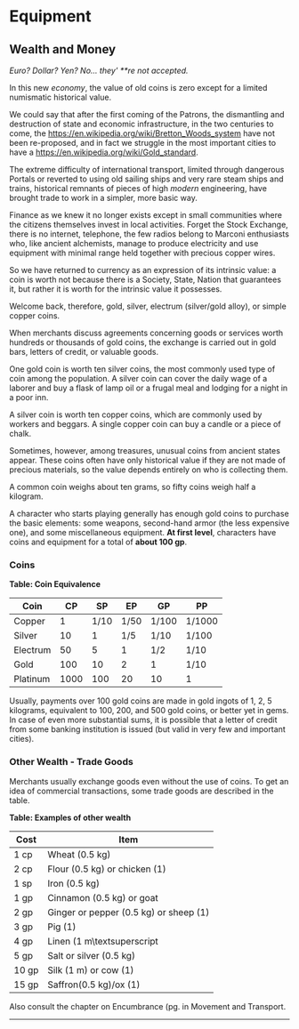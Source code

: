 # Equipment

## Wealth and Money

*Euro? Dollar? Yen? No... they' \*\*re not accepted.*

In this new *economy*, the value of old coins is zero except for a limited numismatic historical value.

We could say that after the first coming of the Patrons, the dismantling and destruction of state and economic infrastructure, in the two centuries to come, the https://en.wikipedia.org/wiki/Bretton_Woods_system have not been re-proposed, and in fact we struggle in the most important cities to have a https://en.wikipedia.org/wiki/Gold_standard.

The extreme difficulty of international transport, limited through dangerous Portals or reverted to using old sailing ships and very rare steam ships and trains, historical remnants of pieces of high *modern* engineering, have brought trade to work in a simpler, more basic way.

Finance as we knew it no longer exists except in small communities where the citizens themselves invest in local activities. Forget the Stock Exchange, there is no internet, telephone, the few radios belong to Marconi enthusiasts who, like ancient alchemists, manage to produce electricity and use equipment with minimal range held together with precious copper wires.

So we have returned to currency as an expression of its intrinsic value: a coin is worth not because there is a Society, State, Nation that guarantees it, but rather it is worth for the intrinsic value it possesses.

Welcome back, therefore, gold, silver, electrum (silver/gold alloy), or simple copper coins.

When merchants discuss agreements concerning goods or services worth hundreds or thousands of gold coins, the exchange is carried out in gold bars, letters of credit, or valuable goods.

One gold coin is worth ten silver coins, the most commonly used type of coin among the population. A silver coin can cover the daily wage of a laborer and buy a flask of lamp oil or a frugal meal and lodging for a night in a poor inn.

A silver coin is worth ten copper coins, which are commonly used by workers and beggars. A single copper coin can buy a candle or a piece of chalk.

Sometimes, however, among treasures, unusual coins from ancient states appear. These coins often have only historical value if they are not made of precious materials, so the value depends entirely on who is collecting them.

A common coin weighs about ten grams, so fifty coins weigh half a kilogram.

A character who starts playing generally has enough gold coins to purchase the basic elements: some weapons, second-hand armor (the less expensive one), and some miscellaneous equipment. **At first level**, characters have coins and equipment for a total of **about 100 gp**.

### Coins

**Table: Coin Equivalence**

| **Coin** | **CP** | **SP** | **EP** | **GP** | **PP** |
| --- | --- | --- | --- | --- | --- |
| Copper | 1 | 1/10 | 1/50 | 1/100 | 1/1000 |
| Silver | 10 | 1 | 1/5 | 1/10 | 1/100 |
| Electrum | 50 | 5 | 1 | 1/2 | 1/10 |
| Gold | 100 | 10 | 2 | 1 | 1/10 |
| Platinum | 1000 | 100 | 20 | 10 | 1 |

Usually, payments over 100 gold coins are made in gold ingots of 1, 2, 5 kilograms, equivalent to 100, 200, and 500 gold coins, or better yet in gems. In case of even more substantial sums, it is possible that a letter of credit from some banking institution is issued (but valid in very few and important cities).

### Other Wealth - Trade Goods

Merchants usually exchange goods even without the use of coins.
To get an idea of commercial transactions, some trade goods are described in the table.

**Table: Examples of other wealth**

	

| **Cost** | **Item** |
|---|---|
| 1 cp | Wheat (0.5 kg) |
| 2 cp | Flour (0.5 kg) or chicken (1) |
| 1 sp | Iron (0.5 kg) |
| 1 gp | Cinnamon (0.5 kg) or goat |
| 2 gp | Ginger or pepper (0.5 kg) or sheep (1) |
| 3 gp | Pig (1) |
| 4 gp | Linen (1 m\textsuperscript |
| 5 gp | Salt or silver (0.5 kg) |
| 10 gp | Silk (1 m) or cow (1) |
| 15 gp | Saffron(0.5 kg)/ox (1) |

Also consult the chapter on Encumbrance (pg.  in Movement and Transport.

---